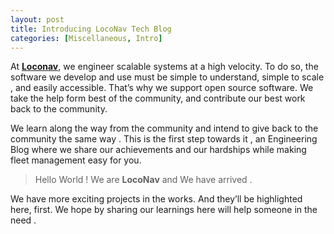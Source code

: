 ```yaml
---
layout: post
title: Introducing LocoNav Tech Blog
categories: [Miscellaneous, Intro]
---
```


At **[Loconav](https://loconav.com)**, we engineer scalable systems at a high velocity. To do so, the software we develop and use must be simple to understand, simple to scale , and easily accessible. That’s why we support open source software. We take the help form best of the community, and contribute our best work back to the community.

We learn along the way from the community and intend to give back to the community the same way  . This is the first step towards it , an Engineering Blog where we share our achievements and our hardships while making fleet management easy for you. 

> Hello World ! We are **LocoNav** and We have arrived . 

We have more exciting projects in the works. And they’ll be highlighted here, first. We hope by sharing our learnings here will help someone in the need . 




